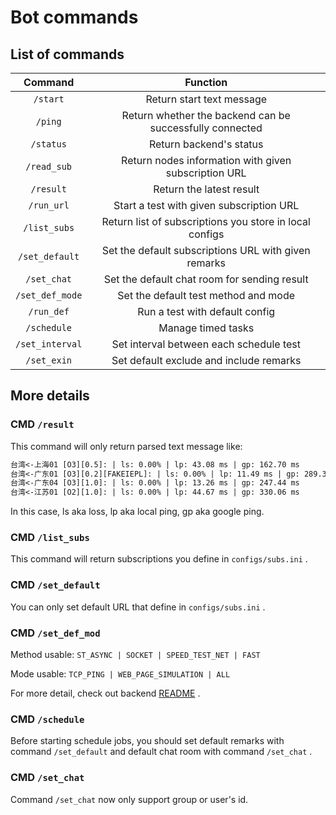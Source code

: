# Bot commands

## List of commands

|     Command     |                         Function                         |
| :-------------: | :------------------------------------------------------: |
|    `/start`     |                Return start text message                 |
|     `/ping`     | Return whether the backend can be successfully connected |
|    `/status`    |                 Return backend's status                  |
|   `/read_sub`   |   Return nodes information with given subscription URL   |
|    `/result`    |                 Return the latest result                 |
|   `/run_url`    |         Start a test with given subscription URL         |
|  `/list_subs`   | Return list of subscriptions you store in local configs  |
| `/set_default`  |   Set the default subscriptions URL with given remarks   |
|   `/set_chat`   |       Set the default chat room for sending result       |
| `/set_def_mode` |           Set the default test method and mode           |
|   `/run_def`    |              Run a test with default config              |
|   `/schedule`   |                    Manage timed tasks                    |
| `/set_interval` |         Set interval between each schedule test          |
|   `/set_exin`   |         Set default exclude and include remarks          |

## More details

### CMD `/result`

This command will only return parsed text message like:

```reStructuredText
台湾<-上海01 [O3][0.5]: | ls: 0.00% | lp: 43.08 ms | gp: 162.70 ms
台湾<-广东01 [O3][0.2][FAKEIEPL]: | ls: 0.00% | lp: 11.49 ms | gp: 289.30 ms
台湾<-广东04 [O3][1.0]: | ls: 0.00% | lp: 13.26 ms | gp: 247.44 ms
台湾<-江苏01 [O2][1.0]: | ls: 0.00% | lp: 44.67 ms | gp: 330.06 ms
```

In this case, ls aka loss, lp aka local ping, gp aka google ping.

### CMD `/list_subs`

This command will return subscriptions you define in `configs/subs.ini` .

### CMD `/set_default`

You can only set default URL that define in `configs/subs.ini` .

### CMD `/set_def_mod`

Method usable: `ST_ASYNC | SOCKET | SPEED_TEST_NET | FAST`

Mode usable: `TCP_PING | WEB_PAGE_SIMULATION | ALL`

For more detail, check out backend [README](https://github.com/NyanChanMeow/SSRSpeed#test-modes) .

### CMD `/schedule`

Before starting schedule jobs, you should set default remarks with command `/set_default` and default chat room with command `/set_chat` .

### CMD `/set_chat` 

Command `/set_chat` now only support group or user's id.

